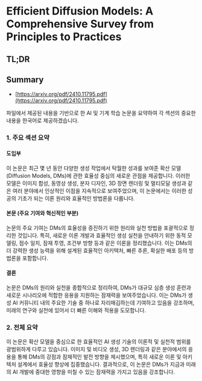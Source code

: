 # Efficient Diffusion Models: A Comprehensive Survey from Principles to Practices
## TL;DR
## Summary
- [https://arxiv.org/pdf/2410.11795.pdf](https://arxiv.org/pdf/2410.11795.pdf)

파일에서 제공된 내용을 기반으로 한 AI 및 기계 학습 논문을 요약하여 각 섹션의 중요한 내용을 한국어로 제공하겠습니다.

### 1. 주요 섹션 요약

#### 도입부
이 논문은 최근 몇 년 동안 다양한 생성 작업에서 탁월한 성과를 보여준 확산 모델(Diffusion Models, DMs)에 관한 효율성 중심의 새로운 관점을 제공합니다. 이러한 모델은 이미지 합성, 동영상 생성, 분자 디자인, 3D 장면 렌더링 및 멀티모달 생성과 같은 여러 분야에서 인상적인 이점을 지속적으로 보여주었으며, 이 논문에서는 이러한 성공의 기초가 되는 이론 원리와 효율적인 방법론을 다룹니다.

#### 본문 (주요 기여와 혁신적인 부분)
논문의 주요 기여는 DMs의 효율성을 증진하기 위한 원리와 실천 방법을 포괄적으로 정리한 것입니다. 특히, 새로운 이론 개발과 효율적인 생성 실천을 안내하기 위한 동적 모델링, 점수 일치, 잠재 투영, 조건부 방향 등과 같은 이론을 정리했습니다. 이는 DMs의 더 강력한 생성 능력을 위해 설계된 효율적인 아키텍처, 빠른 추론, 확실한 배포 등의 방법론을 포함합니다.

#### 결론
논문은 DMs의 원리와 실천을 종합적으로 정리하여, DMs가 대규모 심층 생성 훈련과 새로운 시나리오에 적합한 응용을 지원하는 잠재력을 보여주었습니다. 이는 DMs가 생성 AI 커뮤니티 내의 주요한 기술 중 하나로 자리매김하는데 기여하고 있음을 강조하며, 미래의 연구와 실천에 있어서 더 빠른 이해와 적용을 도모합니다.

### 2. 전체 요약

이 논문은 확산 모델을 중심으로 한 효율적인 AI 생성 기술의 이론적 및 실천적 범위를 광범위하게 다루고 있습니다. 이미지 및 비디오 생성, 3D 렌더링과 같은 분야에서의 응용을 통해 DMs의 강점과 잠재적인 발전 방향을 제시했으며, 특히 새로운 이론 및 아키텍처 설계에서 효율성 향상에 집중했습니다. 결과적으로, 이 논문은 DMs가 지금과 미래의 AI 개발에 중대한 영향을 미칠 수 있는 잠재력을 가지고 있음을 강조합니다.